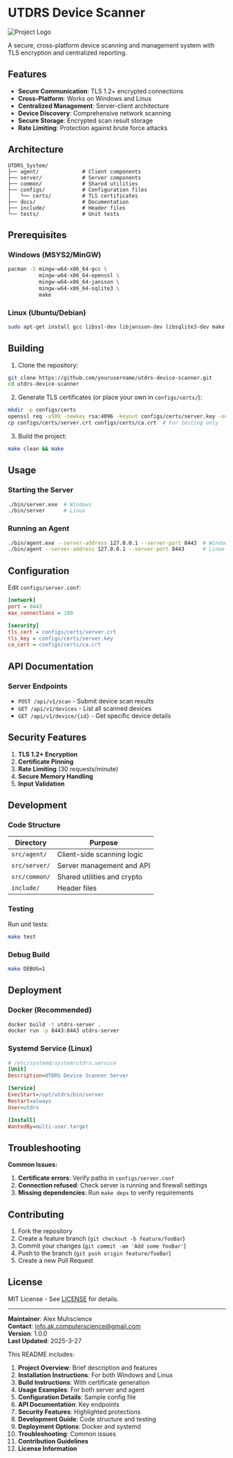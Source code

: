 # UTDRS Device Scanner

![Project Logo](docs/images/logo.png) <!-- Add your logo if available -->

A secure, cross-platform device scanning and management system with TLS encryption and centralized reporting.

## Features

- **Secure Communication**: TLS 1.2+ encrypted connections
- **Cross-Platform**: Works on Windows and Linux
- **Centralized Management**: Server-client architecture
- **Device Discovery**: Comprehensive network scanning
- **Secure Storage**: Encrypted scan result storage
- **Rate Limiting**: Protection against brute force attacks

## Architecture

```
UTDRS_System/
├── agent/              # Client components
├── server/             # Server components
├── common/             # Shared utilities
├── configs/            # Configuration files
│   └── certs/          # TLS certificates
├── docs/               # Documentation
├── include/            # Header files
└── tests/              # Unit tests
```

## Prerequisites

### Windows (MSYS2/MinGW)
```bash
pacman -S mingw-w64-x86_64-gcc \
          mingw-w64-x86_64-openssl \
          mingw-w64-x86_64-jansson \
          mingw-w64-x86_64-sqlite3 \
          make
```

### Linux (Ubuntu/Debian)
```bash
sudo apt-get install gcc libssl-dev libjansson-dev libsqlite3-dev make
```

## Building

1. Clone the repository:
```bash
git clone https://github.com/yourusername/utdrs-device-scanner.git
cd utdrs-device-scanner
```

2. Generate TLS certificates (or place your own in `configs/certs/`):
```bash
mkdir -p configs/certs
openssl req -x509 -newkey rsa:4096 -keyout configs/certs/server.key -out configs/certs/server.crt -days 365 -nodes -subj "/CN=localhost"
cp configs/certs/server.crt configs/certs/ca.crt  # For testing only
```

3. Build the project:
```bash
make clean && make
```

## Usage

### Starting the Server
```bash
./bin/server.exe  # Windows
./bin/server      # Linux
```

### Running an Agent
```bash
./bin/agent.exe --server-address 127.0.0.1 --server-port 8443  # Windows
./bin/agent --server-address 127.0.0.1 --server-port 8443      # Linux
```

## Configuration

Edit `configs/server.conf`:
```ini
[network]
port = 8443
max_connections = 100

[security]
tls_cert = configs/certs/server.crt
tls_key = configs/certs/server.key
ca_cert = configs/certs/ca.crt
```

## API Documentation

### Server Endpoints
- `POST /api/v1/scan` - Submit device scan results
- `GET /api/v1/devices` - List all scanned devices
- `GET /api/v1/device/{id}` - Get specific device details

## Security Features

1. **TLS 1.2+ Encryption**
2. **Certificate Pinning**
3. **Rate Limiting** (30 requests/minute)
4. **Secure Memory Handling**
5. **Input Validation**

## Development

### Code Structure
| Directory       | Purpose                          |
|-----------------|----------------------------------|
| `src/agent/`    | Client-side scanning logic       |
| `src/server/`   | Server management and API        |
| `src/common/`   | Shared utilities and crypto      |
| `include/`      | Header files                     |

### Testing
Run unit tests:
```bash
make test
```

### Debug Build
```bash
make DEBUG=1
```

## Deployment

### Docker (Recommended)
```bash
docker build -t utdrs-server .
docker run -p 8443:8443 utdrs-server
```

### Systemd Service (Linux)
```ini
# /etc/systemd/system/utdrs.service
[Unit]
Description=UTDRS Device Scanner Server

[Service]
ExecStart=/opt/utdrs/bin/server
Restart=always
User=utdrs

[Install]
WantedBy=multi-user.target
```

## Troubleshooting

**Common Issues:**
1. **Certificate errors**: Verify paths in `configs/server.conf`
2. **Connection refused**: Check server is running and firewall settings
3. **Missing dependencies**: Run `make deps` to verify requirements

## Contributing

1. Fork the repository
2. Create a feature branch (`git checkout -b feature/fooBar`)
3. Commit your changes (`git commit -am 'Add some fooBar'`)
4. Push to the branch (`git push origin feature/fooBar`)
5. Create a new Pull Request

## License

MIT License - See [LICENSE](LICENSE) for details.

---

**Maintainer**: Alex Muhscience  
**Contact**: info.ak.computerscience@gmail.com  
**Version**: 1.0.0  
**Last Updated**: 2025-3-27


This README includes:

1. **Project Overview**: Brief description and features
2. **Installation Instructions**: For both Windows and Linux
3. **Build Instructions**: With certificate generation
4. **Usage Examples**: For both server and agent
5. **Configuration Details**: Sample config file
6. **API Documentation**: Key endpoints
7. **Security Features**: Highlighted protections
8. **Development Guide**: Code structure and testing
9. **Deployment Options**: Docker and systemd
10. **Troubleshooting**: Common issues
11. **Contribution Guidelines**
12. **License Information**
